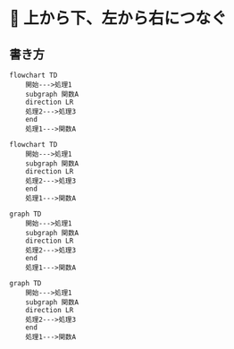 # 📌 上から下、左から右につなぐ



## 書き方

```
flowchart TD
    開始--->処理1
    subgraph 関数A
    direction LR
    処理2--->処理3
    end
    処理1--->関数A   
```

```mermaid
flowchart TD
    開始--->処理1
    subgraph 関数A
    direction LR
    処理2--->処理3
    end
    処理1--->関数A   
```

```
graph TD
    開始--->処理1
    subgraph 関数A
    direction LR
    処理2--->処理3
    end
    処理1--->関数A   
```

```mermaid
graph TD
    開始--->処理1
    subgraph 関数A
    direction LR
    処理2--->処理3
    end
    処理1--->関数A   
```
